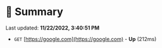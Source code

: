 # 📖 Summary
Last updated: **11/22/2022, 3:40:51 PM**

- `GET` [https://google.com](https://google.com) - **Up** (212ms)
